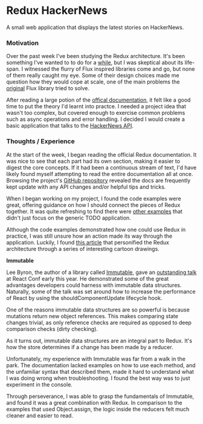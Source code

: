 # Redux HackerNews

A small web application that displays the latest stories on HackerNews.

### Motivation

Over the past week I've been studying the Redux architecture. It's been something I've wanted to to do for a [while](https://www.youtube.com/watch?v=xsSnOQynTHs), but I was skeptical about its life-span. I witnessed the flurry of Flux inspired libraries come and go, but none of them really caught my eye. Some of their design choices made me question how they would cope at scale, one of the main problems the [original](https://github.com/facebook/flux) Flux library tried to solve.

After reading a large potion of the [offical documentation](http://rackt.org/redux), it felt like a good time to put the theory I'd learnt into practce. I needed a project idea that wasn't too complex, but covered enough to exercise common problems such as async operations and error handling. I decided I would create a basic application that talks to the [HackerNews API](https://github.com/HackerNews/API).

### Thoughts / Experience

At the start of the week, I began reading the official Redux documentation. It was nice to see that each part had its own section, making it easier to digest the core concepts. If it had been a continuous stream of text, I'd have likely found myself attempting to read the entire documentation all at once. Browsing the project's [GitHub repository](https://github.com/rackt/redux/) revealed the docs are frequently kept update with any API changes and/or helpful tips and tricks.

When I began working on my project, I found the code examples were great, offering guidance on how I should connect the pieces of Redux together. It was quite refreshing to find there were [other examples](http://rackt.org/redux/docs/introduction/Examples) that didn't just focus on the generic TODO application.

Although the code examples demonstrated how one could use Redux in practice, I was still unsure how an action made its way through the application. Luckily, I found [this article](https://code-cartoons.com/a-cartoon-intro-to-redux-3afb775501a6) that personified the Redux architecture through a series of interesting cartoon drawings.

**Immutable**

Lee Byron, the author of a library called [Immutable](https://github.com/facebook/immutable-js), gave an [outstanding talk](https://www.youtube.com/watch?v=I7IdS-PbEgI) at React Conf early this year. He demonstrated some of the great advantages developers could harness with immutable data structures. Naturally, some of the talk was set around how to increase the performance of React by using the shouldComponentUpdate lifecycle hook.

One of the reasons immutable data structures are so powerful is because mutations return new object references. This makes comparing state changes trivial, as only reference checks are required as opposed to deep comparison checks (dirty checking).

As it turns out, immutable data structures are an integral part to Redux. It's how the store determines if a change has been made by a reducer.

Unfortunately, my experience with Immutable was far from a walk in the park. The documentation lacked examples on how to use each method, and the unfamiliar syntax that described them, made it hard to understand what I was doing wrong when troubleshooting. I found the best way was to just experiment in the console.

Through perseverance, I was able to grasp the fundamentals of Immutable, and found it was a great combination with Redux. In comparison to the examples that used Object.assign, the logic inside the reducers felt much cleaner and easier to read.

